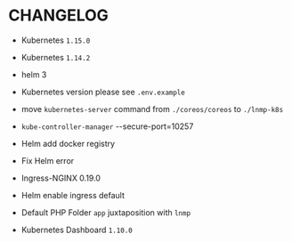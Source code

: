 # CHANGELOG

* Kubernetes `1.15.0`

* Kubernetes `1.14.2`

* helm 3

* Kubernetes version please see `.env.example`

* move `kubernetes-server` command from `./coreos/coreos` to `./lnmp-k8s`

* `kube-controller-manager` --secure-port=10257

* Helm add docker registry

* Fix Helm error

* Ingress-NGINX 0.19.0

* Helm enable ingress default

* Default PHP Folder `app` juxtaposition with `lnmp`

* Kubernetes Dashboard `1.10.0`
